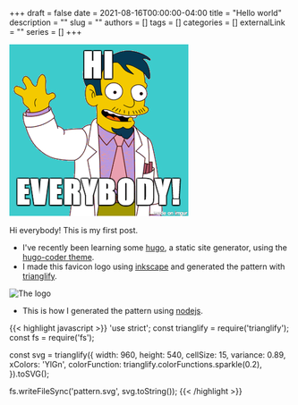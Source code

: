 +++ 
draft = false
date = 2021-08-16T00:00:00-04:00
title = "Hello world"
description = ""
slug = ""
authors = []
tags = []
categories = []
externalLink = ""
series = []
+++

![Hi Everybody!](hi-everybody.png)

Hi everybody!  This is my first post.
- I've recently been learning some [hugo](https://gohugo.io/), a static site generator, using the [hugo-coder theme](https://themes.gohugo.io/themes/hugo-coder/).
- I made this favicon logo using [inkscape](https://inkscape.org/) and generated the pattern with [trianglify](https://github.com/qrohlf/trianglify).

![The logo](/img/favicon.svg)

- This is how I generated the pattern using [nodejs](https://nodejs.org/).

{{< highlight javascript >}}
'use strict';
const trianglify = require('trianglify');
const fs = require('fs');

const svg = trianglify({
        width: 960,
        height: 540,
        cellSize: 15,
        variance: 0.89,
        xColors: 'YlGn',
        colorFunction: trianglify.colorFunctions.sparkle(0.2),
}).toSVG();

fs.writeFileSync('pattern.svg', svg.toString());
{{< /highlight >}}
